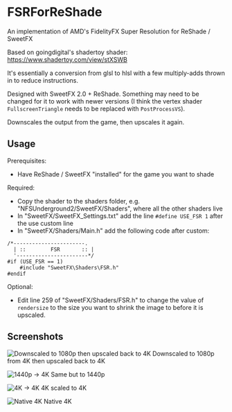 # FSRForReShade
An implementation of AMD's FidelityFX Super Resolution for ReShade / SweetFX

Based on goingdigital's shadertoy shader: https://www.shadertoy.com/view/stXSWB

It's essentially a conversion from glsl to hlsl with a few multiply-adds thrown in to reduce instructions.

Designed with SweetFX 2.0 + ReShade. Something may need to be changed for it to work with newer versions (I think the vertex shader `FullscreenTriangle` needs to be replaced with `PostProcessVS`).

Downscales the output from the game, then upscales it again.

## Usage

Prerequisites:

- Have ReShade / SweetFX "installed" for the game you want to shade

Required:

- Copy the shader to the shaders folder, e.g. "NFSUnderground2/SweetFX/Shaders", where all the other shaders live
- In "SweetFX/SweetFX_Settings.txt" add the line `#define USE_FSR 1` after the use custom line
- In "SweetFX/Shaders/Main.h" add the following code after custom:

```
/*-----------------------.
  | ::        FSR       :: |
  '-----------------------*/
#if (USE_FSR == 1)
	#include "SweetFX\Shaders\FSR.h"
#endif
```

Optional:

- Edit line 259 of "SweetFX/Shaders/FSR.h" to change the value of `rendersize` to the size you want to shrink the image to before it is upscaled.

## Screenshots

![Downscaled to 1080p then upscaled back to 4K](https://i.imgur.com/GKFamm4.jpg)
Downscaled to 1080p from 4K then upscaled back to 4K

![1440p -> 4K](https://i.imgur.com/Pg4vsFG.jpg)
Same but to 1440p

![4K -> 4K](https://i.imgur.com/esr8xRN.jpg)
4K scaled to 4K

![Native 4K](https://i.imgur.com/UuRuIgJ.jpg)
Native 4K
